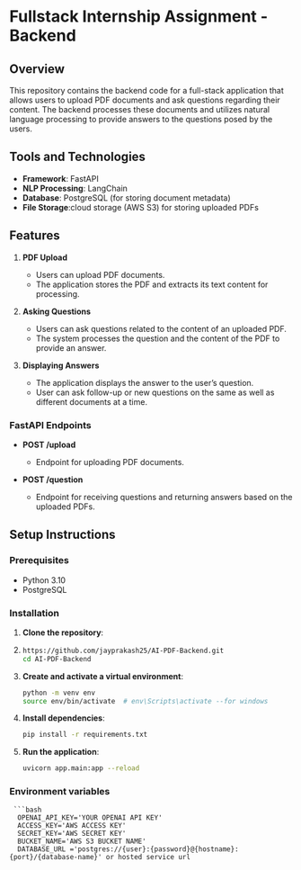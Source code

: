 # Fullstack Internship Assignment - Backend

## Overview

This repository contains the backend code for a full-stack application that allows users to upload PDF documents and ask questions regarding their content. The backend processes these documents and utilizes natural language processing to provide answers to the questions posed by the users.

## Tools and Technologies

- **Framework**: FastAPI
- **NLP Processing**: LangChain
- **Database**: PostgreSQL (for storing document metadata)
- **File Storage**:cloud storage (AWS S3) for storing uploaded PDFs

## Features

1. **PDF Upload**
   - Users can upload PDF documents.
   - The application stores the PDF and extracts its text content for processing.
   
2. **Asking Questions**
   - Users can ask questions related to the content of an uploaded PDF.
   - The system processes the question and the content of the PDF to provide an answer.
   
3. **Displaying Answers**
   - The application displays the answer to the user’s question.
   - User can ask follow-up or new questions on the same as well as different documents at a time.

### FastAPI Endpoints

- **POST /upload**
  - Endpoint for uploading PDF documents.
  
- **POST /question**
  - Endpoint for receiving questions and returning answers based on the uploaded PDFs.

## Setup Instructions

### Prerequisites

- Python 3.10
- PostgreSQL

### Installation

1. **Clone the repository**:
2. 
   ```bash
   https://github.com/jayprakash25/AI-PDF-Backend.git
   cd AI-PDF-Backend

3. **Create and activate a virtual environment**:
   
     ```bash
     python -m venv env
     source env/bin/activate  # env\Scripts\activate --for windows


5. **Install dependencies**:
   
     ```bash
     pip install -r requirements.txt

7. **Run the application**:
   
     ```bash
     uvicorn app.main:app --reload

### Environment variables

     ```bash
      OPENAI_API_KEY='YOUR OPENAI API KEY'
      ACCESS_KEY='AWS ACCESS KEY'
      SECRET_KEY='AWS SECRET KEY'
      BUCKET_NAME='AWS S3 BUCKET NAME'
      DATABASE_URL ='postgres://{user}:{password}@{hostname}:{port}/{database-name}' or hosted service url 



     
